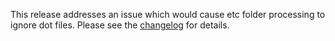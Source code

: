 <!--
template: articlepage
title: Trio v0.0.6 | Trio Blog
appendToTarget: true
category: releases
tag: v0.0.6
articleTitle: Trio v0.0.6
-->
This release addresses an issue which would cause etc folder processing to ignore dot files. Please see the <a target="_blank" href="https://github.com/4awpawz/trio/tree/master#v006">changelog</a> for details.
<!-- end -->
